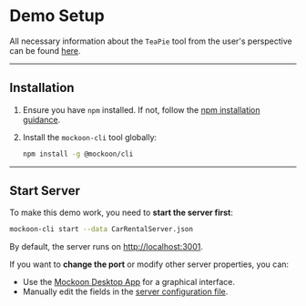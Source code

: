 
# Demo Setup

All necessary information about the `TeaPie` tool from the user's perspective can be found [here](https://github.com/Kros-sk/TeaPie/blob/master/README.md).

---

## Installation

1. Ensure you have `npm` installed. If not, follow the [npm installation guidance](https://docs.npmjs.com/downloading-and-installing-node-js-and-npm).

2. Install the `mockoon-cli` tool globally:
    ```sh
    npm install -g @mockoon/cli
    ```

---

## Start Server

To make this demo work, you need to **start the server first**:

```sh
mockoon-cli start --data CarRentalServer.json
```

By default, the server runs on [http://localhost:3001](http://localhost:3001).

If you want to **change the port** or modify other server properties, you can:
- Use the [Mockoon Desktop App](https://mockoon.com/) for a graphical interface.
- Manually edit the fields in the [server configuration file](CarRentalServer.json).
